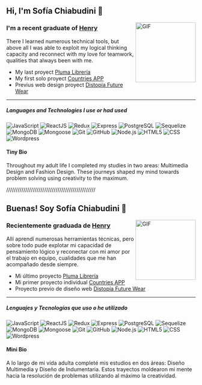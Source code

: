 ## Hi, I'm Sofía Chiabudini 🙂

<img align="right" alt="GIF" height="160px" src="https://i.pinimg.com/originals/06/60/ef/0660efe82fa3da42ed56eef013171835.gif" />

### I'm a recent graduate of [Henry](https://www.soyhenry.com/)

There I learned numerous technical tools, but above all I was able to exploit my logical thinking capacity and reconnect with my love for teamwork, qualities that always been with me.

- My last proyect [Pluma Librería](https://plumalibreria.vercel.app/)
- My first solo proyect [Countries APP](https://countriesapp-chiabudini.vercel.app/)
- Previus web design proyect [Distopía Future Wear](https://distopia.com.ar/)

---

##### Languages and Technologies I use or had used

![JavaScript](https://img.shields.io/badge/-JavaScript-000000?style=flat&logo=javascript)
![ReactJS](https://img.shields.io/badge/-React-000000?style=flat&logo=react)
![Redux](https://img.shields.io/badge/-Redux-000000?style=flat&logo=redux)
![Express](https://img.shields.io/badge/-Express-000000?style=flat&logo=express)
![PostgreSQL](https://img.shields.io/badge/-SQL-000000?style=flat&logo=postgresql)
![Sequelize](https://img.shields.io/badge/-Sequelize-000000?style=flat&logo=sequelize)
![MongoDB](https://img.shields.io/badge/-MongoDB-000000?style=flat&logo=mongodb)
![Mongoose](https://img.shields.io/badge/-Mongoose-000000?style=flat&logo=mongoose)
![Git](https://img.shields.io/badge/-Git-000000?style=flat&logo=git)
![GitHub](https://img.shields.io/badge/-Github-000000?style=flat&logo=github)
![Node.js](https://img.shields.io/badge/-Node.js-000000?style=flat&logo=node.js)
![HTML5](https://img.shields.io/badge/-HTML5-000000?style=flat&logo=html5)
![CSS](https://img.shields.io/badge/-CSS-000000?style=flat&logo=css)
![Wordpress](https://img.shields.io/badge/-Wordpress-000000?style=flat&logo=wordpress)

#### Tiny Bio

Throughout my adult life I completed my studies in two areas: Multimedia Design and Fashion Design. These journeys shaped my mind towards problem solving using creativity to the maximum.

///////////////////////////////////////////////

## Buenas! Soy Sofía Chiabudini 🙂

<img align="right" alt="GIF" height="160px" src="https://i.pinimg.com/originals/06/60/ef/0660efe82fa3da42ed56eef013171835.gif" />

### Recientemente graduada de [Henry](https://www.soyhenry.com/)

Allí aprendí numerosas herramientas técnicas, pero sobre todo pude explotar mi capacidad de pensamiento lógico y reconectar con mi amor por el trabajo en equipo, cualidades que me han acompañado desde siempre.

- Mi último proyecto [Pluma Librería](https://plumalibreria.vercel.app/)
- Mi primer proyecto individual [Countries APP](https://countriesapp-chiabudini.vercel.app/)
- Proyecto previo de diseño web [Distopía Future Wear](https://distopia.com.ar/)

---

##### Lenguajes y Tecnologías que uso o he utilizado

![JavaScript](https://img.shields.io/badge/-JavaScript-000000?style=flat&logo=javascript)
![ReactJS](https://img.shields.io/badge/-React-000000?style=flat&logo=react)
![Redux](https://img.shields.io/badge/-Redux-000000?style=flat&logo=redux)
![Express](https://img.shields.io/badge/-Express-000000?style=flat&logo=express)
![PostgreSQL](https://img.shields.io/badge/-SQL-000000?style=flat&logo=postgresql)
![Sequelize](https://img.shields.io/badge/-Sequelize-000000?style=flat&logo=sequelize)
![MongoDB](https://img.shields.io/badge/-MongoDB-000000?style=flat&logo=mongodb)
![Mongoose](https://img.shields.io/badge/-Mongoose-000000?style=flat&logo=mongoose)
![Git](https://img.shields.io/badge/-Git-000000?style=flat&logo=git)
![GitHub](https://img.shields.io/badge/-Github-000000?style=flat&logo=github)
![Node.js](https://img.shields.io/badge/-Node.js-000000?style=flat&logo=node.js)
![HTML5](https://img.shields.io/badge/-HTML5-000000?style=flat&logo=html5)
![CSS](https://img.shields.io/badge/-CSS-000000?style=flat&logo=css)
![Wordpress](https://img.shields.io/badge/-Wordpress-000000?style=flat&logo=wordpress)

#### Mini Bio

A lo largo de mi vida adulta completé mis estudios en dos áreas: Diseño Multimedia y Diseño de Indumentaria. Estos trayectos moldearon mi mente hacia la resolución de problemas utilizando al máximo la creatividad.
